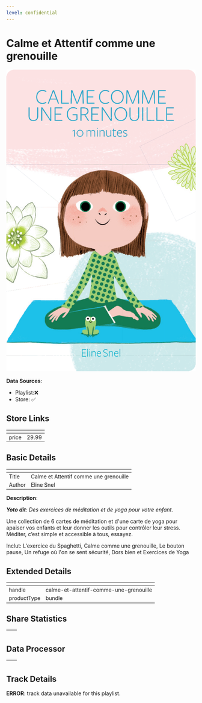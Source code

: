 ```yaml
---
level: confidential
---
```

# Calme et Attentif comme une grenouille

![card_[cT24z].png](../../img/cards/card_[cT24z].png)

**Data Sources**: 

- Playlist:❌
- Store: ✅


## Store Links

| <!-- --> | <!-- --> |
| - | - |
| price | 29.99 |


## Basic Details

| <!-- --> | <!-- --> |
| - | - |
| Title | Calme et Attentif comme une grenouille |
| Author | Eline Snel |

**Description**:

_**Yoto dit**: Des exercices de méditation et de yoga pour votre enfant._

Une collection de 6 cartes de méditation et d'une carte de yoga pour apaiser vos enfants et leur donner les outils pour contrôler leur stress. Méditer, c’est simple et accessible à tous, essayez.

  
Inclut: L'exercice du Spaghetti, Calme comme une grenouille, Le bouton pause, Un refuge où l'on se sent sécurité, Dors bien et Exercices de Yoga


## Extended Details

| <!-- --> | <!-- --> |
| - | - |
| handle | calme-et-attentif-comme-une-grenouille |
| productType | bundle |


## Share Statistics

| <!-- --> | <!-- --> |
| - | - |


## Data Processor

| <!-- --> | <!-- --> |
| - | - |


## Track Details

**ERROR**: track data unavailable for this playlist.
